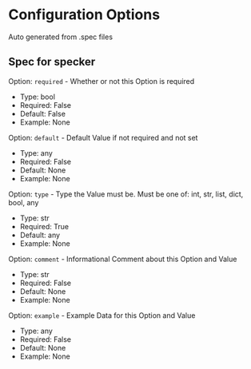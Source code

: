 # Configuration Options
Auto generated from .spec files
## Spec for specker

Option: `required` - Whether or not this Option is required
 - Type: bool
 - Required: False
 - Default: False
 - Example: None

Option: `default` - Default Value if not required and not set
 - Type: any
 - Required: False
 - Default: None
 - Example: None

Option: `type` - Type the Value must be. Must be one of: int, str, list, dict, bool, any
 - Type: str
 - Required: True
 - Default: any
 - Example: None

Option: `comment` - Informational Comment about this Option and Value
 - Type: str
 - Required: False
 - Default: None
 - Example: None

Option: `example` - Example Data for this Option and Value
 - Type: any
 - Required: False
 - Default: None
 - Example: None
